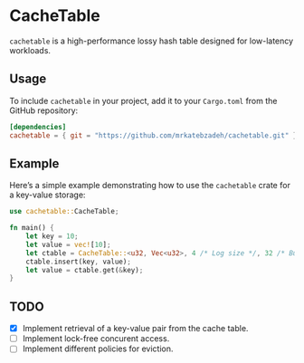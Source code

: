 # CacheTable

`cachetable` is a high-performance lossy hash table designed for low-latency workloads.

## Usage

To include `cachetable` in your project, add it to your `Cargo.toml` from the GitHub repository:

``` toml
[dependencies]
cachetable = { git = "https://github.com/mrkatebzadeh/cachetable.git" }
```

## Example

Here’s a simple example demonstrating how to use the `cachetable` crate for a key-value storage:

``` rust
use cachetable::CacheTable;

fn main() {
    let key = 10;
    let value = vec![10];
    let ctable = CacheTable::<u32, Vec<u32>, 4 /* Log size */, 32 /* Bucket size*/>::new();
    ctable.insert(key, value);
    let value = ctable.get(&key);
}
```

## TODO
- [x] Implement retrieval of a key-value pair from the cache table.
- [ ] Implement lock-free concurent access.
- [ ] Implement different policies for eviction.
